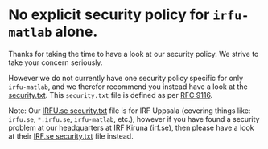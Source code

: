 # No explicit security policy for `irfu-matlab` alone.

Thanks for taking the time to have a look at our security policy. We strive to take your concern seriously.

However we do not currently have one security policy specific for only `irfu-matlab`, and we therefor recommend you instead have a look at the [security.txt](https://www.irfu.se/.well-known/security.txt). This `security.txt` file is defined as per [RFC 9116](https://www.rfc-editor.org/rfc/rfc9116.html).

Note: Our [IRFU.se security.txt](https://www.irfu.se/.well-known/security.txt) file is for IRF Uppsala (covering things like: `irfu.se`, `*.irfu.se`, `irfu-matlab`, etc.), however if you have found a security problem at our headquarters at IRF Kiruna (irf.se), then please have a look at their [IRF.se security.txt](https://www.irf.se/.well-known/security.txt) file instead.
